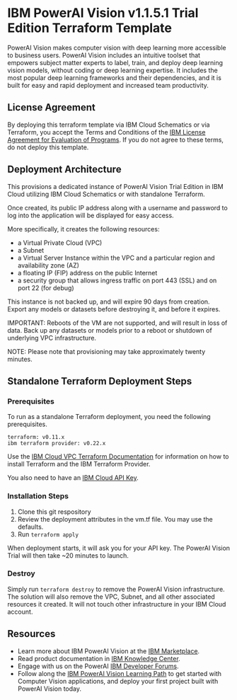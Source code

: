 # IBM PowerAI Vision v1.1.5.1 Trial Edition Terraform Template

PowerAI Vision makes computer vision with deep learning more accessible to business users. PowerAI Vision includes an intuitive toolset that empowers subject matter experts to label, train, and deploy deep learning vision models, without coding or deep learning expertise. It includes the most popular deep learning frameworks and their dependencies, and it is built for easy and rapid deployment and increased team productivity.

## License Agreement
By deploying this terraform template via IBM Cloud Schematics or via Terraform, you accept the Terms and Conditions of the [IBM License Agreement for Evaluation of Programs](https://www14.software.ibm.com/cgi-bin/weblap/lap.pl?li_formnum=L-AMDS-BCSSAN).  If you do not agree to these terms, do not deploy this template.

## Deployment Architecture

This provisions a dedicated instance of PowerAI Vision Trial Edition in IBM Cloud utilizing IBM Cloud Schematics or with standalone Terraform.

Once created, its public IP address along with a username and password to log into the application will be displayed for easy access.

More specifically, it creates the following resources:

* a Virtual Private Cloud (VPC)
* a Subnet
* a Virtual Server Instance within the VPC and a particular region and availability zone (AZ)
* a floating IP (FIP) address on the public Internet
* a security group that allows ingress traffic on port 443 (SSL) and on port 22 (for debug)

This instance is not backed up, and will expire 90 days from creation. Export any models or datasets before destroying it, and before it expires.

IMPORTANT: Reboots of the VM are not supported, and will result in loss of data. Back up any datasets or models prior to a reboot or shutdown of underlying VPC infrastructure.

NOTE: Please note that provisioning may take approximately twenty minutes.


## Standalone Terraform Deployment Steps

### Prerequisites

To run as a standalone Terraform deployment, you need the following prerequisites.

```
terraform: v0.11.x
ibm terraform provider: v0.22.x
```

Use the [IBM Cloud VPC Terraform Documentation](https://cloud.ibm.com/docs/terraform?topic=terraform-getting-started#install) for information on how to install Terraform and the IBM Terraform Provider.

You also need to have an [IBM Cloud API Key](https://cloud.ibm.com/docs/iam?topic=iam-userapikey).

### Installation Steps

1. Clone this git respository
2. Review the deployment attributes in the vm.tf file.  You may use the defaults.
3. Run `terraform apply`

When deployment starts, it will ask you for your API key.  The PowerAI Vision Trial will then take ~20 minutes to launch.

### Destroy

Simply run `terraform destroy` to remove the PowerAI Vision infrastructure.  The solution will also remove the VPC, Subnet, and all other associated resources it created.  It will not touch other infrastructure in your IBM Cloud account.


## Resources
* Learn more about IBM PowerAI Vision at the [IBM Marketplace](https://www.ibm.com/us-en/marketplace/ibm-powerai-vision).
* Read product documentation in [IBM Knowledge Center](https://www.ibm.com/support/knowledgecenter/en/SSRU69_1.1.5/).
* Engage with us on the PowerAI [IBM Developer Forums](https://developer.ibm.com/answers/smart-spaces/361/powerai.html).
* Follow along the [IBM PowerAI Vision Learning Path](https://developer.ibm.com/series/learning-path-powerai-vision/) to get started with Computer Vision applications, and deploy your first project built with PowerAI Vision today.
